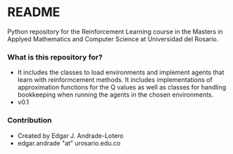# README #

Python repository for the Reinforcement Learning course in the Masters in Applyed Mathematics and Computer Science at Universidad del Rosario.

### What is this repository for? ###

* It includes the classes to load environments and implement agents that learn with reinformcement methods. It includes implementations of approximation functions for the Q values as well as classes for handling bookkeeping when running the agents in the chosen environments.
* v0.1

### Contribution ###

* Created by Edgar J. Andrade-Lotero
* edgar.andrade "at" urosario.edu.co
